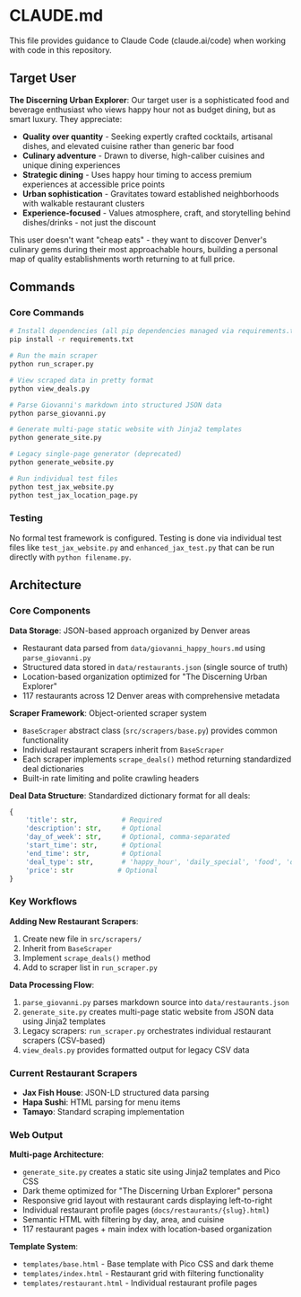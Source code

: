 # CLAUDE.md

This file provides guidance to Claude Code (claude.ai/code) when working with code in this repository.

## Target User

**The Discerning Urban Explorer**: Our target user is a sophisticated food and beverage enthusiast who views happy hour not as budget dining, but as smart luxury. They appreciate:

- **Quality over quantity** - Seeking expertly crafted cocktails, artisanal dishes, and elevated cuisine rather than generic bar food
- **Culinary adventure** - Drawn to diverse, high-caliber cuisines and unique dining experiences  
- **Strategic dining** - Uses happy hour timing to access premium experiences at accessible price points
- **Urban sophistication** - Gravitates toward established neighborhoods with walkable restaurant clusters
- **Experience-focused** - Values atmosphere, craft, and storytelling behind dishes/drinks - not just the discount

This user doesn't want "cheap eats" - they want to discover Denver's culinary gems during their most approachable hours, building a personal map of quality establishments worth returning to at full price.

## Commands

### Core Commands
```bash
# Install dependencies (all pip dependencies managed via requirements.txt)
pip install -r requirements.txt

# Run the main scraper
python run_scraper.py

# View scraped data in pretty format
python view_deals.py

# Parse Giovanni's markdown into structured JSON data
python parse_giovanni.py

# Generate multi-page static website with Jinja2 templates
python generate_site.py

# Legacy single-page generator (deprecated)
python generate_website.py

# Run individual test files
python test_jax_website.py
python test_jax_location_page.py
```

### Testing
No formal test framework is configured. Testing is done via individual test files like `test_jax_website.py` and `enhanced_jax_test.py` that can be run directly with `python filename.py`.

## Architecture

### Core Components

**Data Storage**: JSON-based approach organized by Denver areas
- Restaurant data parsed from `data/giovanni_happy_hours.md` using `parse_giovanni.py`
- Structured data stored in `data/restaurants.json` (single source of truth)
- Location-based organization optimized for "The Discerning Urban Explorer"
- 117 restaurants across 12 Denver areas with comprehensive metadata

**Scraper Framework**: Object-oriented scraper system
- `BaseScraper` abstract class (`src/scrapers/base.py`) provides common functionality
- Individual restaurant scrapers inherit from `BaseScraper`
- Each scraper implements `scrape_deals()` method returning standardized deal dictionaries
- Built-in rate limiting and polite crawling headers

**Deal Data Structure**: Standardized dictionary format for all deals:
```python
{
    'title': str,           # Required
    'description': str,     # Optional
    'day_of_week': str,     # Optional, comma-separated
    'start_time': str,      # Optional
    'end_time': str,        # Optional  
    'deal_type': str,       # 'happy_hour', 'daily_special', 'food', 'drink'
    'price': str           # Optional
}
```

### Key Workflows

**Adding New Restaurant Scrapers**:
1. Create new file in `src/scrapers/`
2. Inherit from `BaseScraper`
3. Implement `scrape_deals()` method
4. Add to scraper list in `run_scraper.py`

**Data Processing Flow**:
1. `parse_giovanni.py` parses markdown source into `data/restaurants.json`
2. `generate_site.py` creates multi-page static website from JSON data using Jinja2 templates
3. Legacy scrapers: `run_scraper.py` orchestrates individual restaurant scrapers (CSV-based)
4. `view_deals.py` provides formatted output for legacy CSV data

### Current Restaurant Scrapers
- **Jax Fish House**: JSON-LD structured data parsing
- **Hapa Sushi**: HTML parsing for menu items
- **Tamayo**: Standard scraping implementation

### Web Output
**Multi-page Architecture**: 
- `generate_site.py` creates a static site using Jinja2 templates and Pico CSS
- Dark theme optimized for "The Discerning Urban Explorer" persona  
- Responsive grid layout with restaurant cards displaying left-to-right
- Individual restaurant profile pages (`docs/restaurants/{slug}.html`)
- Semantic HTML with filtering by day, area, and cuisine
- 117 restaurant pages + main index with location-based organization

**Template System**:
- `templates/base.html` - Base template with Pico CSS and dark theme
- `templates/index.html` - Restaurant grid with filtering functionality  
- `templates/restaurant.html` - Individual restaurant profile pages
